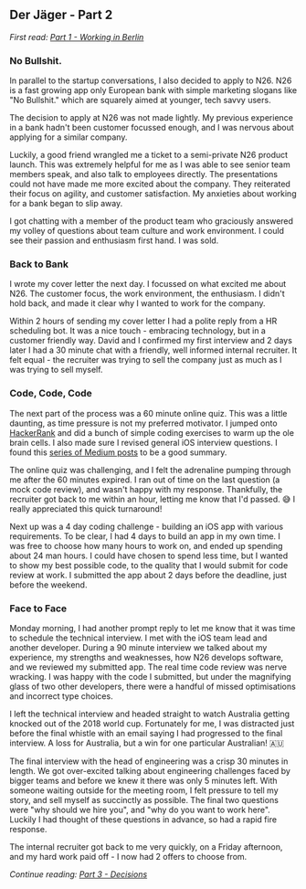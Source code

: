 ## Der Jäger - Part 2
*First read: [Part 1 - Working in Berlin](http://kenthumphries.github.io/Der-Berliner-Jager-Part-1/)*

### No Bullshit.

In parallel to the startup conversations, I also decided to apply to N26. N26 is a fast growing app only European bank with simple marketing slogans like "No Bullshit." which are squarely aimed at younger, tech savvy users.

The decision to apply at N26 was not made lightly. My previous experience in a bank hadn't been customer focussed enough, and I was nervous about applying for a similar company.

Luckily, a good friend wrangled me a ticket to a semi-private N26 product launch. This was extremely helpful for me as I was able to see senior team members speak, and also talk to employees directly. The presentations could not have made me more excited about the company. They reiterated their focus on agility, and customer satisfaction. My anxieties about working for a bank began to slip away.

I got chatting with a member of the product team who graciously answered my volley of questions about team culture and work environment. I could see their passion and enthusiasm first hand. I was sold.

### Back to Bank

I wrote my cover letter the next day. I focussed on what excited me about N26. The customer focus, the work environment, the enthusiasm. I didn't hold back, and made it clear why I wanted to work for the company.

Within 2 hours of sending my cover letter I had a polite reply from a HR scheduling bot. It was a nice touch - embracing technology, but in a customer friendly way. David and I confirmed my first interview and 2 days later I had a 30 minute chat with a friendly, well informed internal recruiter. It felt equal - the recruiter was trying to sell the company just as much as I was trying to sell myself.

### Code, Code, Code

The next part of the process was a 60 minute online quiz. This was a little daunting, as time pressure is not my preferred motivator. I jumped onto [HackerRank](hackerrank.com) and did a bunch of simple coding exercises to warm up the ole brain cells. I also made sure I revised general iOS interview questions. I found this [series of Medium posts](https://medium.com/@duruldalkanat/ios-interview-questions-13840247a57a) to be a good summary.

The online quiz was challenging, and I felt the adrenaline pumping through me after the 60 minutes expired. I ran out of time on the last question (a mock code review), and wasn't happy with my response. Thankfully, the recruiter got back to me within an hour, letting me know that I'd passed. 😅 I really appreciated this quick turnaround!

Next up was a 4 day coding challenge - building an iOS app with various requirements. To be clear, I had 4 days to build an app in my own time. I was free to choose how many hours to work on, and ended up spending about 24 man hours. I could have chosen to spend less time, but I wanted to show my best possible code, to the quality that I would submit for code review at work. I submitted the app about 2 days before the deadline, just before the weekend.

### Face to Face

Monday morning, I had another prompt reply to let me know that it was time to schedule the technical interview. I met with the iOS team lead and another developer. During a 90 minute interview we talked about my experience, my strengths and weaknesses, how N26 develops software, and we reviewed my submitted app. The real time code review was nerve wracking. I was happy with the code I submitted, but under the magnifying glass of two other developers, there were a handful of missed optimisations and incorrect type choices.

I left the technical interview and headed straight to watch Australia getting knocked out of the 2018 world cup. Fortunately for me, I was distracted just before the final whistle with an email saying I had progressed to the final interview. A loss for Australia, but a win for one particular Australian! 🇦🇺

The final interview with the head of engineering was a crisp 30 minutes in length. We got over-excited talking about engineering challenges faced by bigger teams and before we knew it there was only 5 minutes left. With someone waiting outside for the meeting room, I felt pressure to tell my story, and sell myself as succinctly as possible. The final two questions were "why should we hire you", and "why do you want to work here". Luckily I had thought of these questions in advance, so had a rapid fire response.

The internal recruiter got back to me very quickly, on a Friday afternoon, and my hard work paid off - I now had 2 offers to choose from.

*Continue reading: [Part 3 - Decisions](http://kenthumphries.github.io/Der-Berliner-Jager-Part-3/)*